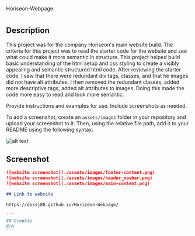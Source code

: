 Horiseon-Webpage

# <Horiseon-Webpage>

## Description

This project was for the company Horiseon's main website build. The criteria for this project was to read the starter code for the website and see what could make it more semantic in structure. This project helped build basic understanding of the html setup and css styling to create a visibly appealing and semantic structured html code. After reviewing the starter code, I saw that there were redundant div tags, classes, and that he images did not have alt attributes. I then removed the redundant classes, added more descriptive tags, added alt attributes to images. Doing this made the code more easy to read and look more semantic.

Provide instructions and examples for use. Include screenshots as needed.

To add a screenshot, create an `assets/images` folder in your repository and upload your screenshot to it. Then, using the relative file path, add it to your README using the following syntax:

![alt text](assets/images/screenshot.png)

## Screenshot

````md
![website screenshot](./assets/images/footer-content.png)
![website screenshot](./assets/images/header_navbar.png)
![website screenshot](./assets/images/main-content.png)

## Link to website

https://dossj88.github.io/Horiseon-Webpage/

```
## Credits
N/A
```
````

